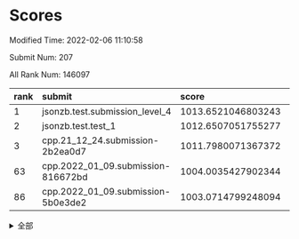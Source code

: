# Scores

Modified Time: 2022-02-06 11:10:58

Submit Num: 207

All Rank Num: 146097

| rank |               submit               |       score        |       sigma        | pk_num |
| :--- | :--------------------------------- | :----------------- | :----------------- | :----- |
| 1    | jsonzb.test.submission_level_4     | 1013.6521046803243 | 0.8651565232292946 | 2828   |
| 2    | jsonzb.test.test_1                 | 1012.6507051755277 | 0.7923761372024914 | 2826   |
| 3    | cpp.21_12_24.submission-2b2ea0d7   | 1011.7980071367372 | 0.776482346760818  | 2824   |
| 63   | cpp.2022_01_09.submission-816672bd | 1004.0035427902344 | 0.7071599528659575 | 2826   |
| 86   | cpp.2022_01_09.submission-5b0e3de2 | 1003.0714799248094 | 0.709403170847163  | 2823   |


<details>
<summary>全部</summary>

| rank |                 submit                 |       score        |       sigma        | pk_num |
| :--- | :------------------------------------- | :----------------- | :----------------- | :----- |
| 1    | jsonzb.test.submission_level_4         | 1013.6521046803243 | 0.8651565232292946 | 2828   |
| 2    | jsonzb.test.test_1                     | 1012.6507051755277 | 0.7923761372024914 | 2826   |
| 3    | cpp.21_12_24.submission-2b2ea0d7       | 1011.7980071367372 | 0.776482346760818  | 2824   |
| 4    | gobigger.level_3.submission_level_3_35 | 1011.7196476941883 | 0.7898059892274805 | 2824   |
| 5    | gobigger.level_3.submission_level_3_6  | 1011.44534269091   | 0.7704874117745933 | 2822   |
| 6    | gobigger.level_3.submission_level_3_13 | 1011.3631206044175 | 0.7626259554009894 | 2815   |
| 7    | gobigger.level_3.submission_level_3_40 | 1011.1919801812156 | 0.7726068888105887 | 2826   |
| 8    | gobigger.level_3.submission_level_3_8  | 1010.9120148821247 | 0.7659121729909231 | 2825   |
| 9    | gobigger.level_3.submission_level_3_48 | 1010.777346109627  | 0.7793160023042534 | 2822   |
| 10   | gobigger.level_3.submission_level_3_45 | 1010.7356121197558 | 0.7636115745972163 | 2821   |
| 11   | gobigger.level_3.submission_level_3_46 | 1010.5899832485724 | 0.7524527476905326 | 2826   |
| 12   | gobigger.level_3.submission_level_3_5  | 1010.4490357959129 | 0.7678440178967002 | 2826   |
| 13   | gobigger.level_3.submission_level_3_16 | 1010.3931790500327 | 0.7702373976968793 | 2829   |
| 14   | gobigger.level_3.submission_level_3_44 | 1010.3825336973074 | 0.7444588015836879 | 2820   |
| 15   | gobigger.level_3.submission_level_3_36 | 1010.3092582564276 | 0.7778684512730234 | 2821   |
| 16   | gobigger.level_3.submission_level_3_38 | 1010.3087130854918 | 0.7654712985029476 | 2825   |
| 17   | gobigger.level_3.submission_level_3_19 | 1010.2175056089479 | 0.7573797121603274 | 2824   |
| 18   | gobigger.level_3.submission_level_3_47 | 1010.1980835898911 | 0.7564292094158364 | 2823   |
| 19   | gobigger.level_3.submission_level_3_37 | 1010.1408102034463 | 0.7415416410468484 | 2824   |
| 20   | gobigger.level_3.submission_level_3_14 | 1010.1398317190855 | 0.7551693184480656 | 2821   |
| 21   | gobigger.level_3.submission_level_3_25 | 1010.1226221100327 | 0.7559203594966785 | 2824   |
| 22   | gobigger.level_3.submission_level_3_1  | 1010.0543003940273 | 0.7339349446498442 | 2812   |
| 23   | gobigger.level_3.submission_level_3_49 | 1010.0367575806246 | 0.777323692895191  | 2819   |
| 24   | gobigger.level_3.submission_level_3_7  | 1010.0049992750271 | 0.7512938213857269 | 2823   |
| 25   | gobigger.level_3.submission_level_3_30 | 1009.9644029772066 | 0.7729511187026628 | 2823   |
| 26   | gobigger.level_3.submission_level_3_43 | 1009.9206822765777 | 0.7367937749595733 | 2825   |
| 27   | gobigger.level_3.submission_level_3_33 | 1009.885354005262  | 0.7498163943748315 | 2821   |
| 28   | gobigger.level_3.submission_level_3_28 | 1009.8563501120728 | 0.7633333893276734 | 2824   |
| 29   | gobigger.level_3.submission_level_3_11 | 1009.8405951528737 | 0.7703678874734616 | 2823   |
| 30   | gobigger.level_3.submission_level_3_22 | 1009.8054348657238 | 0.7477811167740064 | 2823   |
| 31   | gobigger.level_3.submission_level_3_41 | 1009.5399585996303 | 0.752323453128548  | 2820   |
| 32   | gobigger.level_3.submission_level_3_23 | 1009.5213605357056 | 0.7474632627359191 | 2820   |
| 33   | gobigger.level_3.submission_level_3_42 | 1009.5089741067193 | 0.742591152393706  | 2823   |
| 34   | gobigger.level_3.submission_level_3_32 | 1009.4903465876777 | 0.7541913085315028 | 2818   |
| 35   | gobigger.level_3.submission_level_3_29 | 1009.4757346341173 | 0.7452238784781442 | 2822   |
| 36   | gobigger.level_3.submission_level_3_21 | 1009.4729117636996 | 0.7478025610095255 | 2822   |
| 37   | gobigger.level_3.submission_level_3_17 | 1009.4615867174982 | 0.7486183233354016 | 2823   |
| 38   | gobigger.level_3.submission_level_3_39 | 1009.3823334313281 | 0.7484169058124513 | 2824   |
| 39   | gobigger.level_3.submission_level_3_4  | 1009.3005937511367 | 0.7347202229580131 | 2822   |
| 40   | gobigger.level_3.submission_level_3_24 | 1009.2398296203088 | 0.7585824998799783 | 2818   |
| 41   | gobigger.level_3.submission_level_3_3  | 1009.238955129887  | 0.7453936828115124 | 2824   |
| 42   | gobigger.level_3.submission_level_3_0  | 1009.233561328994  | 0.7498397216618028 | 2821   |
| 43   | gobigger.level_3.submission_level_3_2  | 1009.1270935297207 | 0.7461351737448477 | 2827   |
| 44   | gobigger.level_3.submission_level_3_10 | 1009.1180126638418 | 0.7465707591307211 | 2826   |
| 45   | gobigger.level_3.submission_level_3_12 | 1009.0994284149775 | 0.7497266243012954 | 2818   |
| 46   | gobigger.level_3.submission_level_3_18 | 1009.080158451968  | 0.7285816390448233 | 2826   |
| 47   | gobigger.level_3.submission_level_3_27 | 1009.0752964440243 | 0.729749809285783  | 2828   |
| 48   | gobigger.level_3.submission_level_3_31 | 1009.0203489136405 | 0.7701290730837649 | 2820   |
| 49   | gobigger.level_3.submission_level_3_20 | 1008.8317015980738 | 0.7466751164064078 | 2828   |
| 50   | gobigger.level_3.submission_level_3_15 | 1008.8286688780055 | 0.7377526255570115 | 2824   |
| 51   | gobigger.level_3.submission_level_3_9  | 1008.6848033131791 | 0.7392503235805659 | 2819   |
| 52   | gobigger.level_3.submission_level_3_34 | 1008.5244328465596 | 0.7371330873944725 | 2827   |
| 53   | gobigger.level_3.submission_level_3_26 | 1008.5144192001852 | 0.7465601500493617 | 2820   |
| 54   | gobigger.level_1.submission_level_1_3  | 1005.3667160337214 | 0.7284021738838967 | 2826   |
| 55   | gobigger.level_1.submission_level_1_47 | 1004.8687834728513 | 0.7154002197738709 | 2825   |
| 56   | gobigger.level_1.submission_level_1_6  | 1004.807774755096  | 0.722540578085037  | 2823   |
| 57   | gobigger.level_1.submission_level_1_31 | 1004.5407022614503 | 0.7201663320776756 | 2823   |
| 58   | gobigger.level_1.submission_level_1_29 | 1004.4910181975525 | 0.7102761114527079 | 2825   |
| 59   | gobigger.level_1.submission_level_1_22 | 1004.1843889811087 | 0.7271919276805212 | 2826   |
| 60   | gobigger.level_1.submission_level_1_41 | 1004.1439757913296 | 0.7137979570159347 | 2822   |
| 61   | gobigger.level_1.submission_level_1_5  | 1004.0547195746426 | 0.7214417998168285 | 2826   |
| 62   | gobigger.level_1.submission_level_1_11 | 1004.0180277784073 | 0.7198936039721424 | 2819   |
| 63   | cpp.2022_01_09.submission-816672bd     | 1004.0035427902344 | 0.7071599528659575 | 2826   |
| 64   | gobigger.level_1.submission_level_1_40 | 1003.9804362786962 | 0.7171690628273889 | 2822   |
| 65   | gobigger.level_1.submission_level_1_12 | 1003.9560340533045 | 0.7242849568108403 | 2822   |
| 66   | gobigger.level_1.submission_level_1_9  | 1003.9374737997554 | 0.7110071895299073 | 2825   |
| 67   | gobigger.level_1.submission_level_1_43 | 1003.9178397857729 | 0.7225339059398994 | 2823   |
| 68   | gobigger.level_1.submission_level_1_8  | 1003.8190117934411 | 0.7075380721241797 | 2824   |
| 69   | gobigger.level_1.submission_level_1_33 | 1003.8096368621476 | 0.7188831754538874 | 2821   |
| 70   | gobigger.level_1.submission_level_1_39 | 1003.7532064016275 | 0.7187188919485145 | 2823   |
| 71   | gobigger.level_1.submission_level_1_38 | 1003.7272617021454 | 0.7264025814298678 | 2819   |
| 72   | gobigger.level_1.submission_level_1_15 | 1003.6926794712468 | 0.707134461382418  | 2818   |
| 73   | gobigger.level_1.submission_level_1_17 | 1003.6589153374395 | 0.7266695583979473 | 2822   |
| 74   | gobigger.level_1.submission_level_1_7  | 1003.6364694700306 | 0.7183386090288317 | 2819   |
| 75   | gobigger.level_1.submission_level_1_26 | 1003.5829395266273 | 0.7209311052319775 | 2822   |
| 76   | gobigger.level_1.submission_level_1_34 | 1003.53403002179   | 0.7186316869751939 | 2822   |
| 77   | gobigger.level_1.submission_level_1_42 | 1003.4653430429707 | 0.7146050991240571 | 2821   |
| 78   | gobigger.level_1.submission_level_1_21 | 1003.420996895144  | 0.7252821721895955 | 2827   |
| 79   | gobigger.level_1.submission_level_1_32 | 1003.3874361380964 | 0.7096653415033666 | 2824   |
| 80   | gobigger.level_1.submission_level_1_14 | 1003.3083420565902 | 0.7259101556206368 | 2820   |
| 81   | gobigger.level_1.submission_level_1_28 | 1003.2995287659978 | 0.7077475966524628 | 2825   |
| 82   | gobigger.level_1.submission_level_1_19 | 1003.2211979668522 | 0.7283420685301927 | 2818   |
| 83   | gobigger.level_1.submission_level_1_44 | 1003.2183400374979 | 0.7168051041207698 | 2827   |
| 84   | gobigger.level_1.submission_level_1_24 | 1003.1345858301863 | 0.7140161864691318 | 2822   |
| 85   | gobigger.level_1.submission_level_1_35 | 1003.0985880906961 | 0.711629815167193  | 2820   |
| 86   | cpp.2022_01_09.submission-5b0e3de2     | 1003.0714799248094 | 0.709403170847163  | 2823   |
| 87   | gobigger.level_1.submission_level_1_30 | 1003.067591091384  | 0.7184030850768296 | 2820   |
| 88   | gobigger.level_1.submission_level_1_27 | 1003.0411000171218 | 0.7260139681524215 | 2821   |
| 89   | gobigger.level_1.submission_level_1_1  | 1002.9565350899265 | 0.7119279942752438 | 2825   |
| 90   | gobigger.level_1.submission_level_1_16 | 1002.9400065673822 | 0.7087722417013637 | 2826   |
| 91   | gobigger.level_1.submission_level_1_2  | 1002.863543658597  | 0.7201695195723333 | 2825   |
| 92   | gobigger.level_1.submission_level_1_23 | 1002.7309410263762 | 0.705316765102402  | 2827   |
| 93   | gobigger.level_1.submission_level_1_37 | 1002.6994081834923 | 0.715867808407927  | 2824   |
| 94   | gobigger.level_1.submission_level_1_49 | 1002.683320428732  | 0.7148255693419294 | 2826   |
| 95   | gobigger.level_1.submission_level_1_25 | 1002.5236317350397 | 0.708681794504489  | 2821   |
| 96   | gobigger.level_1.submission_level_1_46 | 1002.3800876351512 | 0.7094825841732612 | 2822   |
| 97   | gobigger.level_1.submission_level_1_13 | 1002.29363039553   | 0.709424181165386  | 2822   |
| 98   | gobigger.level_1.submission_level_1_0  | 1002.2677495622103 | 0.7006507231517346 | 2828   |
| 99   | gobigger.level_1.submission_level_1_18 | 1002.182964033318  | 0.7168224138174749 | 2821   |
| 100  | gobigger.level_1.submission_level_1_45 | 1002.0634792288843 | 0.7224551583061256 | 2820   |
| 101  | gobigger.level_1.submission_level_1_48 | 1002.0550492835317 | 0.7018738436601301 | 2827   |
| 102  | gobigger.level_1.submission_level_1_4  | 1001.985137959591  | 0.7145831417459089 | 2825   |
| 103  | gobigger.level_1.submission_level_1_10 | 1001.9679999924016 | 0.7185725564111191 | 2820   |
| 104  | gobigger.level_1.submission_level_1_20 | 1001.8551816875447 | 0.7016373037644901 | 2824   |
| 105  | gobigger.level_1.submission_level_1_36 | 1001.5727434594904 | 0.7210985685345006 | 2824   |
| 106  | gobigger.random.submission_random_48   | 997.6634369489049  | 0.705571640011227  | 2821   |
| 107  | gobigger.random.submission_random_28   | 997.2756137094384  | 0.6979573290921884 | 2821   |
| 108  | gobigger.random.submission_random_25   | 997.2126413090186  | 0.708813753266536  | 2826   |
| 109  | gobigger.random.submission_random_46   | 997.1055958070201  | 0.7198891632987814 | 2822   |
| 110  | gobigger.random.submission_random_7    | 996.840809919637   | 0.6952341037968803 | 2826   |
| 111  | gobigger.random.submission_random_32   | 996.7609282017443  | 0.7010983114277547 | 2826   |
| 112  | gobigger.random.submission_random_24   | 996.6776656159941  | 0.7095517749641799 | 2827   |
| 113  | gobigger.random.submission_random_11   | 996.6400650440104  | 0.7099865439776545 | 2829   |
| 114  | gobigger.random.submission_random_17   | 996.6320897106248  | 0.7170136999019732 | 2820   |
| 115  | gobigger.random.submission_random_40   | 996.6306323181897  | 0.7047788638559003 | 2821   |
| 116  | gobigger.random.submission_random_37   | 996.5825314303323  | 0.7050876002051086 | 2815   |
| 117  | gobigger.random.submission_random_42   | 996.5598280592097  | 0.7062431607829162 | 2827   |
| 118  | gobigger.random.submission_random_0    | 996.3992856208657  | 0.7146746366873516 | 2823   |
| 119  | gobigger.random.submission_random_12   | 996.3972707191191  | 0.7090799043115537 | 2822   |
| 120  | gobigger.random.submission_random_44   | 996.3527848430681  | 0.7109708006190639 | 2824   |
| 121  | gobigger.random.submission_random_47   | 996.331615989121   | 0.725674494688553  | 2829   |
| 122  | gobigger.random.submission_random_13   | 996.2573750615933  | 0.7172801955482717 | 2826   |
| 123  | gobigger.random.submission_random_41   | 996.2329243949605  | 0.7096635843333305 | 2825   |
| 124  | gobigger.random.submission_random_26   | 996.1862962872934  | 0.6998958377849229 | 2823   |
| 125  | gobigger.random.submission_random_8    | 996.1766645971126  | 0.6956300725458887 | 2825   |
| 126  | gobigger.random.submission_random_35   | 996.1764559924912  | 0.7070573596881432 | 2823   |
| 127  | gobigger.random.submission_random_18   | 996.1362809807066  | 0.7041268479949111 | 2820   |
| 128  | gobigger.random.submission_random_3    | 996.1169537899192  | 0.728633464459066  | 2825   |
| 129  | gobigger.random.submission_random_21   | 996.1030313678453  | 0.7019604436061134 | 2820   |
| 130  | gobigger.random.submission_random_27   | 996.082064958439   | 0.7128490074724508 | 2820   |
| 131  | gobigger.random.submission_random_31   | 995.9964418971325  | 0.7068865976150807 | 2825   |
| 132  | gobigger.random.submission_random_22   | 995.9629470464012  | 0.7135742772873568 | 2828   |
| 133  | gobigger.random.submission_random_23   | 995.9280614040407  | 0.7112076260678698 | 2825   |
| 134  | gobigger.random.submission_random_10   | 995.909990309903   | 0.7087433609051295 | 2823   |
| 135  | gobigger.random.submission_random_6    | 995.8800248165161  | 0.7004203527192177 | 2826   |
| 136  | gobigger.random.submission_random_49   | 995.8287310262258  | 0.7131578983879792 | 2830   |
| 137  | gobigger.random.submission_random_38   | 995.8103941471852  | 0.7108801547660776 | 2821   |
| 138  | gobigger.random.submission_random_20   | 995.7956615809813  | 0.7121970617887303 | 2819   |
| 139  | gobigger.random.submission_random_5    | 995.7865248606353  | 0.7212679078466359 | 2820   |
| 140  | gobigger.random.submission_random_39   | 995.6660652780251  | 0.7114474835446477 | 2824   |
| 141  | gobigger.random.submission_random_2    | 995.6616772308968  | 0.708836104179667  | 2825   |
| 142  | gobigger.random.submission_random_9    | 995.5578176648871  | 0.7281180424373785 | 2825   |
| 143  | gobigger.random.submission_random_4    | 995.5414666485397  | 0.7067502722591447 | 2822   |
| 144  | gobigger.random.submission_random_29   | 995.5074934318601  | 0.7294036737469671 | 2822   |
| 145  | gobigger.random.submission_random_16   | 995.4939954641858  | 0.7124020968992678 | 2826   |
| 146  | gobigger.random.submission_random_45   | 995.4603565580461  | 0.7131988722147912 | 2821   |
| 147  | gobigger.random.submission_random_36   | 995.2594636765482  | 0.722826571457336  | 2821   |
| 148  | gobigger.random.submission_random_43   | 995.1100772122087  | 0.713656715399346  | 2818   |
| 149  | gobigger.random.submission_random_30   | 995.0897088786705  | 0.7125769859933319 | 2819   |
| 150  | gobigger.random.submission_random_15   | 995.0504772088917  | 0.7181808062965602 | 2823   |
| 151  | gobigger.random.submission_random_33   | 994.961010645096   | 0.7220705005663137 | 2824   |
| 152  | gobigger.random.submission_random_19   | 994.9527135425271  | 0.7248131654363912 | 2821   |
| 153  | gobigger.random.submission_random_14   | 994.9271774244494  | 0.7141537364156422 | 2822   |
| 154  | gobigger.level_2.submission_level_2_19 | 994.8557415909576  | 0.7296046985893304 | 2827   |
| 155  | gobigger.random.submission_random_34   | 994.3621333998607  | 0.7172203992845708 | 2824   |
| 156  | gobigger.level_2.submission_level_2_12 | 994.3157180736639  | 0.736305879785226  | 2824   |
| 157  | gobigger.random.submission_random_1    | 994.2654451231144  | 0.7150105612996269 | 2821   |
| 158  | gobigger.level_2.submission_level_2_24 | 994.0645140705809  | 0.7357693914826493 | 2819   |
| 159  | gobigger.level_2.submission_level_2_13 | 993.7678971641478  | 0.7361767274520494 | 2829   |
| 160  | gobigger.level_2.submission_level_2_16 | 993.5493865618433  | 0.7179025521428349 | 2819   |
| 161  | gobigger.level_2.submission_level_2_22 | 993.4182774956797  | 0.7381933344785891 | 2824   |
| 162  | gobigger.level_2.submission_level_2_23 | 993.4164405416261  | 0.7384724533644706 | 2815   |
| 163  | gobigger.level_2.submission_level_2_45 | 993.3535277903518  | 0.7284037454302116 | 2821   |
| 164  | gobigger.level_2.submission_level_2_1  | 993.20870882164    | 0.7202793929553085 | 2825   |
| 165  | gobigger.level_2.submission_level_2_30 | 993.1898455093133  | 0.7404155432535863 | 2825   |
| 166  | gobigger.level_2.submission_level_2_42 | 992.9958494911574  | 0.7261530446031775 | 2827   |
| 167  | gobigger.level_2.submission_level_2_26 | 992.9403080375583  | 0.7196737543265885 | 2823   |
| 168  | gobigger.level_2.submission_level_2_38 | 992.717537976668   | 0.7350883483340653 | 2828   |
| 169  | gobigger.level_2.submission_level_2_34 | 992.648526932632   | 0.7404216541963125 | 2824   |
| 170  | gobigger.level_2.submission_level_2_7  | 992.5765440531441  | 0.7411979410952436 | 2821   |
| 171  | gobigger.level_2.submission_level_2_47 | 992.5290449236446  | 0.7294915234744689 | 2822   |
| 172  | gobigger.level_2.submission_level_2_11 | 992.4896063604405  | 0.7491659613831143 | 2822   |
| 173  | gobigger.level_2.submission_level_2_4  | 992.3551080222564  | 0.748475265223171  | 2821   |
| 174  | gobigger.level_2.submission_level_2_27 | 992.2858714467362  | 0.7465048684965028 | 2822   |
| 175  | gobigger.level_2.submission_level_2_2  | 992.2471101478911  | 0.744430867613864  | 2823   |
| 176  | gobigger.level_2.submission_level_2_28 | 992.2243305716964  | 0.7522914244421957 | 2825   |
| 177  | gobigger.level_2.submission_level_2_17 | 992.1303395201621  | 0.7482434915374355 | 2826   |
| 178  | gobigger.level_2.submission_level_2_37 | 991.9730886939651  | 0.7481045870399824 | 2827   |
| 179  | gobigger.level_2.submission_level_2_36 | 991.9707628306776  | 0.7430717524597944 | 2825   |
| 180  | gobigger.level_2.submission_level_2_41 | 991.9595231451082  | 0.744596873507594  | 2822   |
| 181  | gobigger.level_2.submission_level_2_9  | 991.9369079443953  | 0.7228636895444518 | 2821   |
| 182  | gobigger.level_2.submission_level_2_43 | 991.8503446919631  | 0.7587981811433872 | 2826   |
| 183  | gobigger.level_2.submission_level_2_46 | 991.8178267633172  | 0.7412291572520583 | 2824   |
| 184  | gobigger.level_2.submission_level_2_49 | 991.7229409338388  | 0.7487893194453393 | 2822   |
| 185  | gobigger.level_2.submission_level_2_20 | 991.7159235857694  | 0.7429829506745361 | 2819   |
| 186  | gobigger.level_2.submission_level_2_44 | 991.651952471131   | 0.737164261970037  | 2825   |
| 187  | gobigger.level_2.submission_level_2_14 | 991.6457538339397  | 0.758296888825988  | 2828   |
| 188  | gobigger.level_2.submission_level_2_25 | 991.6241872548487  | 0.7603244004568024 | 2823   |
| 189  | gobigger.level_2.submission_level_2_15 | 991.6127263517236  | 0.7647568607673332 | 2822   |
| 190  | gobigger.level_2.submission_level_2_39 | 991.5012702976779  | 0.7644580146049665 | 2824   |
| 191  | gobigger.level_2.submission_level_2_48 | 991.4414852444368  | 0.7741813976402766 | 2820   |
| 192  | gobigger.level_2.submission_level_2_35 | 991.4354113349182  | 0.7457513887458377 | 2824   |
| 193  | gobigger.level_2.submission_level_2_32 | 991.4046746016596  | 0.7309802461892944 | 2824   |
| 194  | gobigger.level_2.submission_level_2_29 | 991.3621009130443  | 0.7643017981284258 | 2822   |
| 195  | gobigger.level_2.submission_level_2_18 | 991.3040224761124  | 0.765294488713066  | 2820   |
| 196  | gobigger.level_2.submission_level_2_31 | 991.2835769966173  | 0.7561896427727574 | 2824   |
| 197  | gobigger.level_2.submission_level_2_0  | 991.1523154393427  | 0.7539296148128002 | 2816   |
| 198  | gobigger.level_2.submission_level_2_6  | 991.1381023829416  | 0.74663811455321   | 2831   |
| 199  | gobigger.level_2.submission_level_2_40 | 991.0675116020627  | 0.7450325516620606 | 2826   |
| 200  | gobigger.level_2.submission_level_2_21 | 990.858368691518   | 0.7649767264703493 | 2827   |
| 201  | gobigger.level_2.submission_level_2_3  | 990.4754621028612  | 0.7698551907321894 | 2826   |
| 202  | gobigger.level_2.submission_level_2_10 | 990.3688314215661  | 0.7584826220470646 | 2826   |
| 203  | gobigger.level_2.submission_level_2_8  | 990.3454900229052  | 0.7708163295143364 | 2822   |
| 204  | gobigger.level_2.submission_level_2_5  | 990.306703509431   | 0.7696849119609775 | 2823   |
| 205  | gobigger.level_2.submission_level_2_33 | 990.2796539958152  | 0.7770339084493941 | 2820   |
| 206  | gobigger.none.submission_none_0        | 975.5047421918584  | 1.3865432120757626 | 2827   |
| 207  | gobigger.none.submission_none_1        | 974.8893233180834  | 1.5955113214630654 | 2825   |

</details>